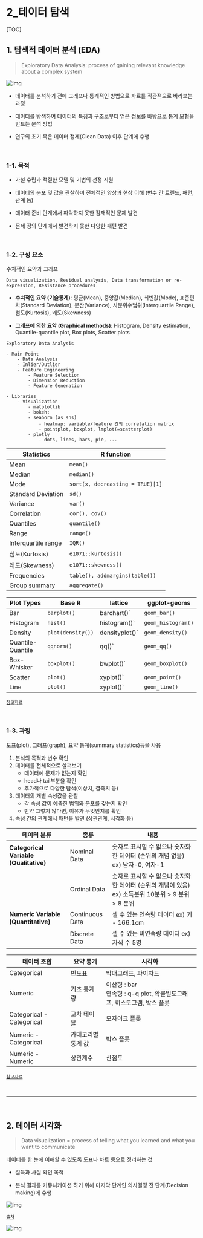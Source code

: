 # 2_테이터 탐색

[TOC]

## 1. 탐색적 데이터 분석 (EDA)

> Exploratory Data Analysis: process of gaining relevant knowledge about a complex system

![img](https://www.insilicogen.com/blog/attach/1/1385257713.jpg)

- 데이터를 분석하기 전에 그래프나 통계적인 방법으로 자료를 직관적으로 바라보는 과정

- 데이터를 탐색하여 데이터의 특징과 구조로부터 얻은 정보를 바탕으로 통계 모형을 만드는 분석 방법
- 연구의 초기 혹은 데이터 정제(Clean Data) 이후 단계에 수행

<br>

### 1-1. 목적

- 가설 수립과 적절한 모델 및 기법의 선정 지원
- 데이터의 분포 및 값을 관찰하며 전체적인 양상과 현상 이해 (변수 간 트렌드, 패턴, 관계 등)

- 데이터 준비 단계에서 파악하지 못한 잠재적인 문제 발견
- 문제 정의 단계에서 발견하지 못한 다양한 패턴 발견

<br>

### 1-2. 구성 요소

수치적인 요약과 그래프

```
Data visualization, Residual analysis, Data transformation or re-expression, Resistance procedures
```

- **수치적인 요약 (기술통계)**: 평균(Mean), 중앙값(Median), 최빈값(Mode), 표준편차(Standard Deviation), 분산(Variance), 사분위수범위(Interquartile Range), 첨도(Kurtosis), 왜도(Skewness)

- **그래프에 의한 요약 (Graphical methods)**: Histogram, Density estimation, Quantile-quantile plot, Box plots, Scatter plots

```
Exploratory Data Analysis

- Main Point
	- Data Analysis
  	- Inlier/Outlier
  	- Feature Engineering
    	- Feature Selection
    	- Dimension Reduction
    	- Feature Generation
    	
- Libraries
  	- Visualization
    	- matplotlib
    	- bokeh:
    	- seaborn (as sns)
      		- heatmap: variable/feature 간의 correlation matrix
      		- pointplot, boxplot, lmplot(=scatterplot)
     	- plotly
     		- dots, lines, bars, pie, ...
```

| Statistics          | R function                       |
| ------------------- | -------------------------------- |
| Mean                | `mean()`                         |
| Median              | `median()`                       |
| Mode                | `sort(x, decreasting = TRUE)[1]` |
| Standard Deviation  | `sd()`                           |
| Variance            | `var()`                          |
| Correlation         | `cor(), cov()`                   |
| Quantiles           | `quantile()`                     |
| Range               | `range()`                        |
| Interquartile range | `IQR()`                          |
| 첨도(Kurtosis)      | `e1071::kurtosis()`              |
| 왜도(Skewness)      | `e1071::skewness()`              |
| Frequencies         | `table(), addmargins(table())`   |
| Group summary       | `aggregate()`                    |

| Plot Types        | Base R            | lattice        | ggplot-geoms       |
| ----------------- | ----------------- | -------------- | ------------------ |
| Bar               | `barplot()`       | barchart()`    | `geom_bar()`       |
| Histogram         | `hist()`          | histogram()`   | `geom_histogram()` |
| Density           | `plot(density())` | densityplot()` | `geom_density()`   |
| Quantile-Quantile | `qqnorm()`        | qq()`          | `geom_qq()`        |
| Box-Whisker       | `boxplot()`       | bwplot()`      | `geom_boxplot()`   |
| Scatter           | `plot()`          | xyplot()`      | `geom_point()`     |
| Line              | `plot()`          | xyplot()`      | `geom_line()`      |

<small>[참고자료](http://bigdata.dongguk.ac.kr/lectures/EDA/_book/section-14.html)</small>

<br>

### 1-3. 과정

도표(plot), 그래프(graph), 요약 통계(summary statistics)등을 사용

1. 분석의 목적과 변수 확인
2. 데이터를 전체적으로 살펴보기
   - 데이터에 문제가 없는지 확인
   - head나 tail부분을 확인
   - 추가적으로 다양한 탐색(이상치, 결측치 등)
3. 데이터의 개별 속성값을 관찰
   - 각 속성 값이 예측한 범위와 분포를 갖는지 확인
   - 만약 그렇지 않다면, 이유가 무엇인지를 확인
4. 속성 간의 관계에서 패턴을 발견 (상관관계, 시각화 등)

| 데이터 분류                            | 종류            | 내용                                                         |
| -------------------------------------- | --------------- | ------------------------------------------------------------ |
| **Categorical Variable (Qualitative)** | Nominal Data    | 숫자로 표시할 수 없으나 숫자화한 데이터 (순위의 개념 없음) ex) 남자-0, 여자-1 |
|                                        | Ordinal Data    | 숫자로 표시할 수 없으나 숫자화한 데이터 (순위의 개념이 있음) ex) 소득분위 10분위 > 9 분위 > 8 분위 |
| **Numeric Variable (Quantitative)**    | Continuous Data | 셀 수 있는 연속량 데이터 ex) 키 - 166.1cm                    |
|                                        | Discrete Data   | 셀 수 있는 비연속량 데이터 ex) 자식 수 5명                   |

| 데이터 조합               | 요약 통계          | 시각화                                                       |
| ------------------------- | ------------------ | ------------------------------------------------------------ |
| Categorical               | 빈도표             | 막대그래프, 파이차트                                         |
| Numeric                   | 기초 통계량        | 이산형 : bar<br>연속형 : q-q plot, 확률밀도그래프, 히스토그램, 박스 플롯 |
| Categorical - Categorical | 교차 테이블        | 모자이크 플롯                                                |
| Numeric - Categorical     | 카테고리별 통계 값 | 박스 플롯                                                    |
| Numeric - Numeric         | 상관계수           | 산점도                                                       |

<small>[참고자료](https://eda-ai-lab.tistory.com/13)</small>

<br>

---

<br>

## 2. 데이터 시각화

> Data visualization = process of telling what you learned and what you want to communicate

데이터를 한 눈에 이해할 수 있도록 도표나 차트 등으로 정리하는 것

- 설득과 사실 확인 목적

- 분석 결과를 커뮤니케이션 하기 위해 마지막 단계인 의사결정 전 단계(Decision making)에 수행

![img](https://miro.medium.com/max/1400/0*Qi_ovmGZ_u4UkRVT.jpg)

<small>[출처](https://infogram.com/page/data-visualization)</small>

![img](https://miro.medium.com/max/875/1*qtWoRMUSYfwKh87CLLAWCg.png)

